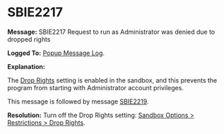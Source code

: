 # SBIE2217

**Message:** SBIE2217 Request to run as Administrator was denied due to dropped rights

**Logged To:** [Popup Message Log](PopupMessageLog.md).

**Explanation:**

The [Drop Rights](RestrictionsSettings.md#drop-rights) setting is enabled in the sandbox, and this prevents the program from starting with Administrator account privileges.

This message is followed by message [SBIE2219](SBIE2219.md).

**Resolution:** Turn off the Drop Rights setting: [Sandbox Options > Restrictions > Drop Rights](RestrictionsSettings.md#drop-rights).
